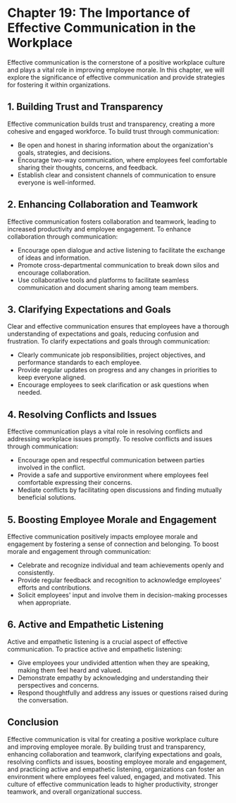 Chapter 19: The Importance of Effective Communication in the Workplace
======================================================================

Effective communication is the cornerstone of a positive workplace culture and plays a vital role in improving employee morale. In this chapter, we will explore the significance of effective communication and provide strategies for fostering it within organizations.

**1. Building Trust and Transparency**
--------------------------------------

Effective communication builds trust and transparency, creating a more cohesive and engaged workforce. To build trust through communication:

* Be open and honest in sharing information about the organization's goals, strategies, and decisions.
* Encourage two-way communication, where employees feel comfortable sharing their thoughts, concerns, and feedback.
* Establish clear and consistent channels of communication to ensure everyone is well-informed.

**2. Enhancing Collaboration and Teamwork**
-------------------------------------------

Effective communication fosters collaboration and teamwork, leading to increased productivity and employee engagement. To enhance collaboration through communication:

* Encourage open dialogue and active listening to facilitate the exchange of ideas and information.
* Promote cross-departmental communication to break down silos and encourage collaboration.
* Use collaborative tools and platforms to facilitate seamless communication and document sharing among team members.

**3. Clarifying Expectations and Goals**
----------------------------------------

Clear and effective communication ensures that employees have a thorough understanding of expectations and goals, reducing confusion and frustration. To clarify expectations and goals through communication:

* Clearly communicate job responsibilities, project objectives, and performance standards to each employee.
* Provide regular updates on progress and any changes in priorities to keep everyone aligned.
* Encourage employees to seek clarification or ask questions when needed.

**4. Resolving Conflicts and Issues**
-------------------------------------

Effective communication plays a vital role in resolving conflicts and addressing workplace issues promptly. To resolve conflicts and issues through communication:

* Encourage open and respectful communication between parties involved in the conflict.
* Provide a safe and supportive environment where employees feel comfortable expressing their concerns.
* Mediate conflicts by facilitating open discussions and finding mutually beneficial solutions.

**5. Boosting Employee Morale and Engagement**
----------------------------------------------

Effective communication positively impacts employee morale and engagement by fostering a sense of connection and belonging. To boost morale and engagement through communication:

* Celebrate and recognize individual and team achievements openly and consistently.
* Provide regular feedback and recognition to acknowledge employees' efforts and contributions.
* Solicit employees' input and involve them in decision-making processes when appropriate.

**6. Active and Empathetic Listening**
--------------------------------------

Active and empathetic listening is a crucial aspect of effective communication. To practice active and empathetic listening:

* Give employees your undivided attention when they are speaking, making them feel heard and valued.
* Demonstrate empathy by acknowledging and understanding their perspectives and concerns.
* Respond thoughtfully and address any issues or questions raised during the conversation.

**Conclusion**
--------------

Effective communication is vital for creating a positive workplace culture and improving employee morale. By building trust and transparency, enhancing collaboration and teamwork, clarifying expectations and goals, resolving conflicts and issues, boosting employee morale and engagement, and practicing active and empathetic listening, organizations can foster an environment where employees feel valued, engaged, and motivated. This culture of effective communication leads to higher productivity, stronger teamwork, and overall organizational success.
